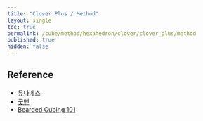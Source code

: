 ```yaml
---
title: "Clover Plus / Method"
layout: single
toc: true
permalink: /cube/method/hexahedron/clover/clover_plus/method
published: true
hidden: false
---
```


<head>
  <base target="_blank">
</head>



## Reference

- [듀나메스](https://youtu.be/hurdVh7nxZY)
- [굿맨](https://youtu.be/gfVEHmBB55A)
- [Bearded Cubing 101](https://youtu.be/9UBbv3K3cQI)
